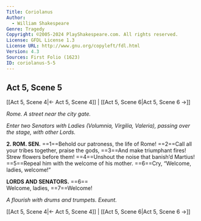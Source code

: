 ```yaml
---
Title: Coriolanus
Author: 
  - William Shakespeare
Genre: Tragedy
Copyright: ©2005-2024 PlayShakespeare.com. All rights reserved.
License: GFDL License 1.3
License URL: http://www.gnu.org/copyleft/fdl.html
Version: 4.3
Sources: First Folio (1623)
ID: coriolanus-5-5
---
```


## Act 5, Scene 5
[[Act 5, Scene 4|← Act 5, Scene 4]] | [[Act 5, Scene 6|Act 5, Scene 6 →]]

*Rome. A street near the city gate.*

*Enter two Senators with Ladies (Volumnia, Virgilia, Valeria), passing over the stage, with other Lords.*

**2. ROM. SEN.**
==1==Behold our patroness, the life of Rome!
==2==Call all your tribes together, praise the gods,
==3==And make triumphant fires! Strew flowers before them!
==4==Unshout the noise that banish’d Martius!
==5==Repeal him with the welcome of his mother.
==6==Cry, “Welcome, ladies, welcome!”

**LORDS AND SENATORS.**
==6==                  Welcome, ladies,
==7==Welcome!

*A flourish with drums and trumpets. Exeunt.*

[[Act 5, Scene 4|← Act 5, Scene 4]] | [[Act 5, Scene 6|Act 5, Scene 6 →]]